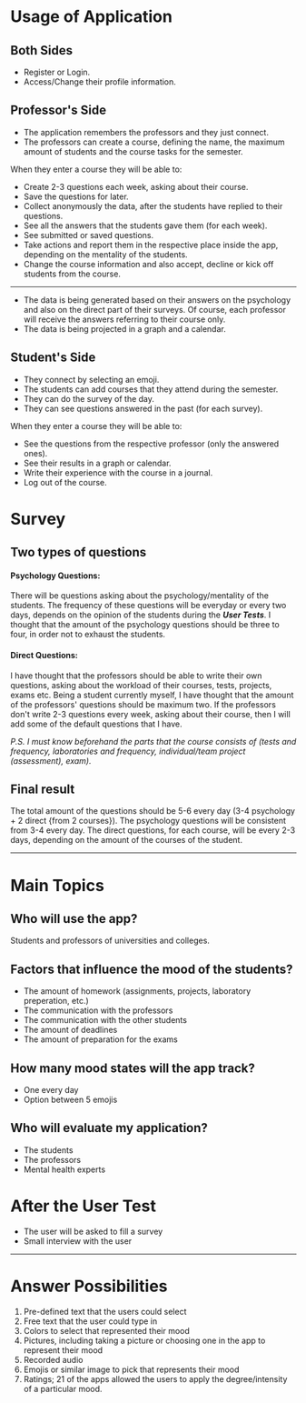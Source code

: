 # Usage of Application
## Both Sides
- Register or Login.
- Access/Change their profile information.
## Professor's Side
- The application remembers the professors and they just connect.
- The professors can create a course, defining the name, the maximum amount of students and the course tasks for the semester.

When they enter a course they will be able to:
- Create 2-3 questions each week, asking about their course.
- Save the questions for later.
- Collect anonymously the data, after the students have replied to their questions.
- See all the answers that the students gave them (for each week).
- See submitted or saved questions.
- Take actions and report them in the respective place inside the app, depending on the mentality of the students.
- Change the course information and also accept, decline or kick off students from the course.
---
- The data is being generated based on their answers on the psychology and also on the direct part of their surveys.
Of course, each professor will receive the answers referring to their course only.
- The data is being projected in a graph and a calendar.
## Student's Side
- They connect by selecting an emoji.
- The students can add courses that they attend during the semester.
- They can do the survey of the day.
- They can see questions answered in the past (for each survey).

When they enter a course they will be able to:
- See the questions from the respective professor (only the answered ones).
- See their results in a graph or calendar.
- Write their experience with the course in a journal.
- Log out of the course.
# Survey
## Two types of questions
#### Psychology Questions:
There will be questions asking about the psychology/mentality of the students. The frequency of these questions will be everyday or every two days, depends on the opinion of the students during the ***User Tests***. I thought that the amount of the psychology questions should be three to four, in order not to exhaust the students.
#### Direct Questions:
I have thought that the professors should be able to write their own questions, asking about the workload of their courses, tests, projects, exams etc. Being a student currently myself, I have thought that the amount of the professors' questions should be maximum two.
If the professors don't write 2-3 questions every week, asking about their course, then I will add some of the default questions that I have.

*P.S. I must know beforehand the parts that the course consists of (tests and frequency, laboratories and frequency, individual/team project (assessment), exam).*
## Final result
The total amount of the questions should be 5-6 every day (3-4 psychology + 2 direct {from 2 courses}).
The psychology questions will be consistent from 3-4 every day.
The direct questions, for each course, will be every 2-3 days, depending on the amount of the courses of the student.

---
# Main Topics
## Who will use the app?
Students and professors of universities and colleges.
## Factors that influence the mood of the students?
- The amount of homework (assignments, projects, laboratory preperation, etc.)
- The communication with the professors
- The communication with the other students
- The amount of deadlines
- The amount of preparation for the exams
## How many mood states will the app track?
- One every day
- Option between 5 emojis
## Who will evaluate my application?
- The students
- The professors
- Mental health experts
# After the User Test
- The user will be asked to fill a survey
- Small interview with the user
---
# Answer Possibilities
1) Pre-defined text that the users could select
2) Free text that the user could type in
3) Colors to select that represented their mood
4) Pictures, including taking a picture or choosing one in the app to represent their mood
5) Recorded audio
6) Emojis or similar image to pick that represents their mood
7) Ratings; 21 of the apps allowed the users to apply the degree/intensity of a particular mood.
